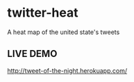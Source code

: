 # twitter-heat
A heat map of the united state's tweets

## LIVE DEMO
http://tweet-of-the-night.herokuapp.com/

